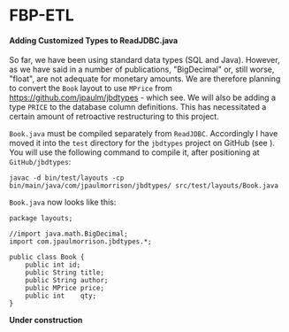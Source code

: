 FBP-ETL
=======

#### Adding Customized Types to ReadJDBC.java 

So far, we have been using standard data types (SQL and Java).  However, as we have said in a number of publications, "BigDecimal" or, still worse, "float", are not adequate for monetary amounts.  We are therefore planning to convert the `Book` layout to use `MPrice` from https://github.com/jpaulm/jbdtypes - which see.  We will also be adding a type `PRICE` to the database column definitions.  This has necessitated a certain amount of retroactive restructuring to this project.

`Book.java` must be compiled separately from `ReadJDBC`.  Accordingly I have moved it into the `test` directory for the `jbdtypes` project on GitHub (see   ).  You will use the following command to compile it, after positioning at `GitHub/jbdtypes`:

    javac -d bin/test/layouts -cp bin/main/java/com/jpaulmorrison/jbdtypes/ src/test/layouts/Book.java
    
`Book.java` now looks like this:

```
package layouts;

//import java.math.BigDecimal;
import com.jpaulmorrison.jbdtypes.*;

public class Book {
	public int id;
	public String title;
	public String author;
	public MPrice price;
	public int    qty;
}
```

**Under construction**
